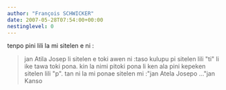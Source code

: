 ```yaml
---
author: "François SCHWICKER"
date: 2007-05-28T07:54:00+00:00
nestinglevel: 0
---
```

tenpo pini lili la mi sitelen e ni :
> jan Atila Josep li sitelen e toki awen ni :taso kulupu pi sitelen lili "ti" li ike tawa toki pona. kin la nimi pitoki pona li ken ala pini kepeken sitelen lili "p". tan ni la mi ponae sitelen mi :"jan Atela Josepo ..."jan Kanso